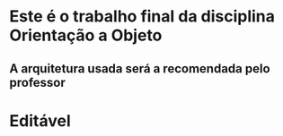 # Este é o trabalho final da disciplina Orientação a Objeto

## A arquitetura usada será a recomendada pelo professor

# Editável
